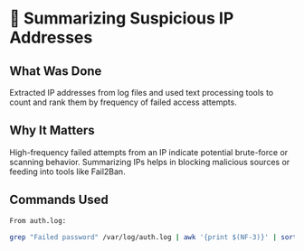 # 🧮 Summarizing Suspicious IP Addresses

## What Was Done

Extracted IP addresses from log files and used text processing tools to count and rank them by frequency of failed access attempts.

## Why It Matters

High-frequency failed attempts from an IP indicate potential brute-force or scanning behavior. Summarizing IPs helps in blocking malicious sources or feeding into tools like Fail2Ban.

## Commands Used

```bash
From auth.log:

grep "Failed password" /var/log/auth.log | awk '{print $(NF-3)}' | sort | uniq -c | sort -nr
